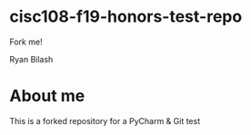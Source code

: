 # cisc108-f19-honors-test-repo
Fork me!

Ryan Bilash
# About me
This is a forked repository for a PyCharm & Git test
